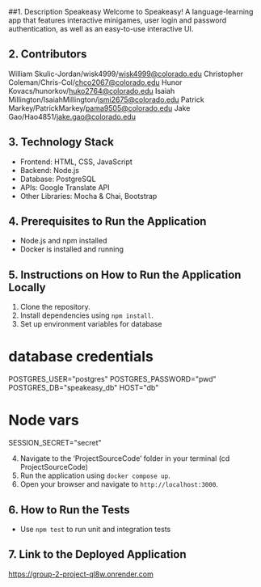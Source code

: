 ##1. Description
Speakeasy
Welcome to Speakeasy! A language-learning app that features interactive minigames, user login and password authentication, as well as an easy-to-use interactive UI.

## 2. Contributors
William Skulic-Jordan/wisk4999/wisk4999@colorado.edu
Christopher Coleman/Chris-Col/chco2067@colorado.edu
Hunor Kovacs/hunorkov/huko2764@colorado.edu
Isaiah Millington/IsaiahMillington/ismi2675@colorado.edu
Patrick Markey/PatrickMarkey/pama9505@colorado.edu
Jake Gao/Hao4851/jake.gao@colorado.edu

## 3. Technology Stack
- Frontend: HTML, CSS, JavaScript
- Backend: Node.js
- Database: PostgreSQL
- APIs: Google Translate API
- Other Libraries: Mocha & Chai,  Bootstrap

## 4. Prerequisites to Run the Application
- Node.js and npm installed
- Docker is installed and running

## 5. Instructions on How to Run the Application Locally
1. Clone the repository.
2. Install dependencies using `npm install`.
3. Set up environment variables for database
# database credentials
POSTGRES_USER="postgres"
POSTGRES_PASSWORD="pwd"
POSTGRES_DB="speakeasy_db"
HOST="db"

# Node vars
SESSION_SECRET="secret"

4. Navigate to the ‘ProjectSourceCode’ folder in your terminal (cd ProjectSourceCode)
5. Run the application using `docker compose up`.
6. Open your browser and navigate to `http://localhost:3000`.

## 6. How to Run the Tests
- Use `npm test` to run unit and integration tests

## 7. Link to the Deployed Application
https://group-2-project-ql8w.onrender.com
